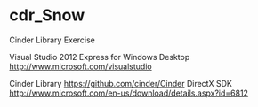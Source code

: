 cdr_Snow
========

 Cinder Library Exercise


 Visual Studio 2012 Express  for Windows Desktop
    http://www.microsoft.com/visualstudio

 Cinder Library  https://github.com/cinder/Cinder
 DirectX SDK     http://www.microsoft.com/en-us/download/details.aspx?id=6812

 
